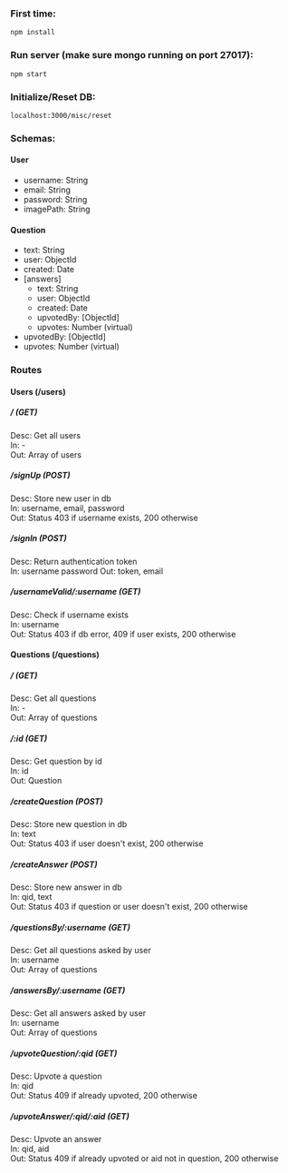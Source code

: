 ### First time:  
    npm install

### Run server (make sure mongo running on port 27017):  
    npm start

### Initialize/Reset DB:  
    localhost:3000/misc/reset

### Schemas:
#### User
+ username: String
+ email: String
+ password: String
+ imagePath: String
#### Question
+ text: String
+ user: ObjectId
+ created: Date
+ [answers]
    - text: String
    - user: ObjectId
    - created: Date
    - upvotedBy: [ObjectId]
    - upvotes: Number (virtual)
+ upvotedBy: [ObjectId]
+ upvotes: Number (virtual)

### Routes
#### Users (/users)
##### / (GET)  
Desc: Get all users  
In: -  
Out: Array of users  

##### /signUp (POST)
Desc: Store new user in db  
In: username, email, password  
Out: Status 403 if username exists, 200 otherwise

##### /signIn (POST)
Desc: Return authentication token  
In: username password 
Out: token, email

##### /usernameValid/:username (GET)
Desc: Check if username exists  
In: username  
Out: Status 403 if db error, 409 if user exists, 200 otherwise

#### Questions (/questions)
##### / (GET)  
Desc: Get all questions  
In: -  
Out: Array of questions  

##### /:id (GET)
Desc: Get question by id  
In: id  
Out: Question

##### /createQuestion (POST)
Desc: Store new question in db  
In: text  
Out: Status 403 if user doesn't exist, 200 otherwise

##### /createAnswer (POST)
Desc: Store new answer in db  
In: qid, text  
Out: Status 403 if question or user doesn't exist, 200 otherwise

##### /questionsBy/:username (GET)
Desc: Get all questions asked by user  
In: username  
Out: Array of questions  

##### /answersBy/:username (GET)
Desc: Get all answers asked by user  
In: username  
Out: Array of questions  

##### /upvoteQuestion/:qid (GET)
Desc: Upvote a question  
In: qid  
Out: Status 409 if already upvoted, 200 otherwise  

##### /upvoteAnswer/:qid/:aid (GET)
Desc: Upvote an answer  
In: qid, aid  
Out: Status 409 if already upvoted or aid not in question, 200 otherwise  
